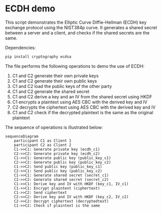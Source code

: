 # ECDH demo

This script demonstrates the Elliptic Curve Diffie-Hellman (ECDH) key exchange protocol using the NIST384p curve.
It generates a shared secret between a server and a client, and checks if the shared secrets are the same.

Dependencies:
```bash 
pip install cryptography ecdsa
```

The file performs the following operations to demo the use of ECDH:
1. C1 and C2 generate their own private keys
2. C1 and C2 generate their own public keys
3. C1 and C2 load the public keys of the other party
4. C1 and C2 generate the shared secret
5. C1 and C2 derive a key and an IV from the shared secret using HKDF
6. C1 encrypts a plaintext using AES CBC with the derived key and IV
7. C2 decrypts the ciphertext using AES CBC with the derived key and IV
8. C1 and C2 check if the decrypted plaintext is the same as the original plaintext


The sequence of operations is illustrated below:

```mermaid
sequenceDiagram
    participant C1 as Client 1 
    participant C2 as Client 2
    C1->>C1: Generate private key (ecdh_c1)
    C2->>C2: Generate private key (ecdh_c2)
    C1->>C1: Generate public key (public_key_c1)
    C2->>C2: Generate public key (public_key_c2)
    C1->>C2: Send public key (public_key_c1)
    C2->>C1: Send public key (public_key_c2)
    C1->>C1: Generate shared secret (secret_c1)
    C2->>C2: Generate shared secret (secret_c2)
    C1->>C1: Derive key and IV with HKDF (key_c1, IV_c1)
    C1->>C1: Encrypt plaintext (ciphertext)
    C1->>C2: Send ciphertext
    C2->>C2: Derive key and IV with HKDF (key_c2, IV_c2)
    C2->>C2: Decrypt ciphertext (decryptedtext)
    C1->>C2: Check if plaintext is the same
```
